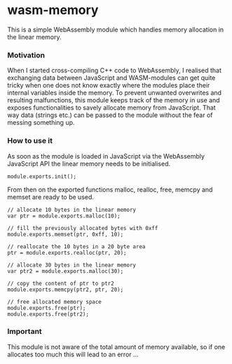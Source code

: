 # wasm-memory
This is a simple WebAssembly module which handles memory allocation in the linear memory.

### Motivation
When I started cross-compiling C++ code to WebAssembly, I realised that exchanging data between JavaScript and WASM-modules 
can get quite tricky when one does not know exactly where the modules place their internal variables inside the memory.
To prevent unwanted overwrites and resulting malfunctions, this module keeps track of the memory in use and exposes functionalities
to savely allocate memory from JavaScript. That way data (strings etc.) can be passed to the module without the fear of messing
something up.

### How to use it
As soon as the module is loaded in JavaScript via the WebAssembly JavaScript API the linear memory needs to be initialised.
```
module.exports.init();
```
From then on the exported functions malloc, realloc, free, memcpy and memset are ready to be used.
```
// allocate 10 bytes in the linear memory
var ptr = module.exports.malloc(10);

// fill the previously allocated bytes with 0xff
module.exports.memset(ptr, 0xff, 10);

// reallocate the 10 bytes in a 20 byte area
ptr = module.exports.realloc(ptr, 20);

// allocate 30 bytes in the linear memory
var ptr2 = module.exports.malloc(30);

// copy the content of ptr to ptr2
module.exports.memcpy(ptr2, ptr, 20);

// free allocated memory space
module.exports.free(ptr);
module.exports.free(ptr2);
```

### Important
This module is not aware of the total amount of memory available, so if one allocates too much this will lead to an error ...